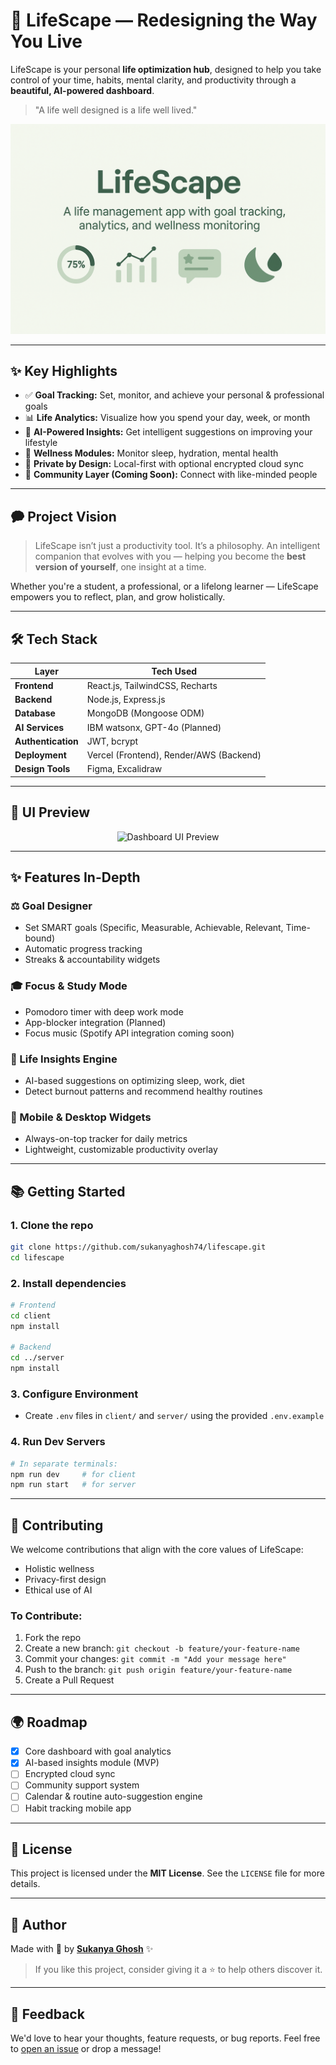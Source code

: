 # 🌿 LifeScape — Redesigning the Way You Live

LifeScape is your personal **life optimization hub**, designed to help you take control of your time, habits, mental clarity, and productivity through a **beautiful, AI-powered dashboard**.

> "A life well designed is a life well lived."

![lifescape\_banner](assets/lifescape-banner.png) <!-- Placeholder: Add a project banner here -->

---

## ✨ Key Highlights

* ✅ **Goal Tracking:** Set, monitor, and achieve your personal & professional goals
* 📊 **Life Analytics:** Visualize how you spend your day, week, or month
* 🧠 **AI-Powered Insights:** Get intelligent suggestions on improving your lifestyle
* 🌙 **Wellness Modules:** Monitor sleep, hydration, mental health
* 🔐 **Private by Design:** Local-first with optional encrypted cloud sync
* 👥 **Community Layer (Coming Soon):** Connect with like-minded people

---

## 🗭️ Project Vision

> LifeScape isn’t just a productivity tool. It’s a philosophy.
> An intelligent companion that evolves with you — helping you become the **best version of yourself**, one insight at a time.

Whether you're a student, a professional, or a lifelong learner — LifeScape empowers you to reflect, plan, and grow holistically.

---

## 🛠️ Tech Stack

| Layer              | Tech Used                               |
| ------------------ | --------------------------------------- |
| **Frontend**       | React.js, TailwindCSS, Recharts         |
| **Backend**        | Node.js, Express.js                     |
| **Database**       | MongoDB (Mongoose ODM)                  |
| **AI Services**    | IBM watsonx, GPT-4o (Planned)           |
| **Authentication** | JWT, bcrypt                             |
| **Deployment**     | Vercel (Frontend), Render/AWS (Backend) |
| **Design Tools**   | Figma, Excalidraw                       |

---

## 📸 UI Preview

<!-- Replace with actual screenshots or gifs -->

<p align="center">
  <img src="assets/dashboard-preview.png" alt="Dashboard UI Preview" width="700"/>
</p>

---

## ✨ Features In-Depth

### ⚖️ Goal Designer

* Set SMART goals (Specific, Measurable, Achievable, Relevant, Time-bound)
* Automatic progress tracking
* Streaks & accountability widgets

### 🎓 Focus & Study Mode

* Pomodoro timer with deep work mode
* App-blocker integration (Planned)
* Focus music (Spotify API integration coming soon)

### 🤔 Life Insights Engine

* AI-based suggestions on optimizing sleep, work, diet
* Detect burnout patterns and recommend healthy routines

### 📱 Mobile & Desktop Widgets

* Always-on-top tracker for daily metrics
* Lightweight, customizable productivity overlay

---

## 📚 Getting Started

### 1. Clone the repo

```bash
git clone https://github.com/sukanyaghosh74/lifescape.git
cd lifescape
```

### 2. Install dependencies

```bash
# Frontend
cd client
npm install

# Backend
cd ../server
npm install
```

### 3. Configure Environment

* Create `.env` files in `client/` and `server/` using the provided `.env.example`

### 4. Run Dev Servers

```bash
# In separate terminals:
npm run dev     # for client
npm run start   # for server
```

---

## 🌟 Contributing

We welcome contributions that align with the core values of LifeScape:

* Holistic wellness
* Privacy-first design
* Ethical use of AI

### To Contribute:

1. Fork the repo
2. Create a new branch: `git checkout -b feature/your-feature-name`
3. Commit your changes: `git commit -m "Add your message here"`
4. Push to the branch: `git push origin feature/your-feature-name`
5. Create a Pull Request

---

## 🌍 Roadmap

* [x] Core dashboard with goal analytics
* [x] AI-based insights module (MVP)
* [ ] Encrypted cloud sync
* [ ] Community support system
* [ ] Calendar & routine auto-suggestion engine
* [ ] Habit tracking mobile app

---

## 💼 License

This project is licensed under the **MIT License**. See the `LICENSE` file for more details.

---

## 👤 Author

Made with 🩷 by [**Sukanya Ghosh**](https://github.com/sukanyaghosh74) ✨

> If you like this project, consider giving it a ⭐ to help others discover it.

---

## 📢 Feedback

We'd love to hear your thoughts, feature requests, or bug reports. Feel free to [open an issue](https://github.com/sukanyaghosh74/lifescape/issues) or drop a message!
